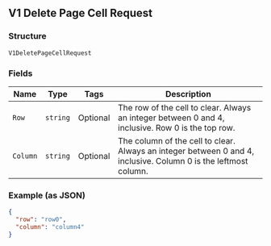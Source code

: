 ## V1 Delete Page Cell Request

### Structure

`V1DeletePageCellRequest`

### Fields

| Name | Type | Tags | Description |
|  --- | --- | --- | --- |
| `Row` | `string` | Optional | The row of the cell to clear. Always an integer between 0 and 4, inclusive. Row 0 is the top row. |
| `Column` | `string` | Optional | The column of the cell to clear. Always an integer between 0 and 4, inclusive. Column 0 is the leftmost column. |

### Example (as JSON)

```json
{
  "row": "row0",
  "column": "column4"
}
```

